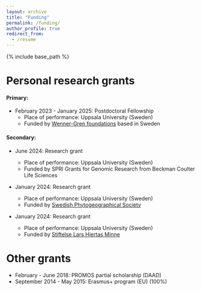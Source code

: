 ```yaml
---
layout: archive
title: "Funding"
permalink: /funding/
author_profile: true
redirect_from:
  - /resume
---
```


{% include base_path %}

Personal research grants
======

#### Primary: 

* February 2023 - January 2025: Postdoctoral Fellowship 
  * Place of performance: Uppsala University (Sweden)
  * Funded by <a href="https://www.swgc.org/en/welcome">Wenner-Gren foundations<a/> based in Sweden

#### Secondary:

* June 2024: Research grant 
  * Place of performance: Uppsala University (Sweden)
  * Funded by SPRI Grants for Genomic Research from Beckman Coulter Life Sciences

* January 2024: Research grant
  * Place of performance: Uppsala University (Sweden)
  * Funded by <a href="https://sites.google.com/view/svsplantgeogr/home">Swedish Phytogeographical Society</a>

* January 2024: Research grant
  * Place of performance: Uppsala University (Sweden)
  * Funded by <a href="https://www.larshiertasminne.se/sv/">Stiftelse Lars Hiertas Minne<a/>


Other grants
======
* February - June 2018: PROMOS partial scholarship (DAAD)
* September 2014 - May 2015: Erasmus+ program (EU) (100%)


